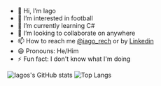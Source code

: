 - 👋 Hi, I’m Iago
- 👀 I’m interested in football
- 🌱 I’m currently learning C#
- 💞️ I’m looking to collaborate on anywhere
- 📫 How to reach me [@iago_rech](https://www.instagram.com/iago_rech/) or by [Linkedin](www.linkedin.com/in/iago-rech-tramontin-ba3106227)
- 😄 Pronouns: He/Him
- ⚡ Fun fact: I don't know what I'm doing

<!---
I4g0m1t0/I4g0m1t0 is a ✨ special ✨ repository because its `README.md` (this file) appears on your GitHub profile.
You can click the Preview link to take a look at your changes.
--->

![Iagos's GitHub stats](https://github-readme-stats.vercel.app/api?username=I4g0m1t0&show_icons=true&theme=radical)
![Top Langs](https://github-readme-stats.vercel.app/api/top-langs/?username=I4g0m1t0&layout=compact)
